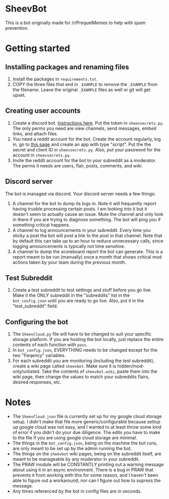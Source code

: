 # SheevBot

This is a bot originally made for /r/PrequelMemes to help with spam prevention.

# Getting started


## Installing packages and renaming files
1. Install the packages in `requirements.txt`.
2. COPY the three files that end in `_EXAMPLE` to remove the `_EXAMPLE` from the filename. Leave the original `_EXAMPLE` files as well or git will get upset.

## Creating user accounts
1. Create a discord bot. [Instructions here](https://discordpy.readthedocs.io/en/stable/discord.html). Put the token in `sheevsecrets.py`. The only perms you need are view channels, send messages, embed links, and attach files.
2. You need a reddit account for the bot. Create the account regularly, log in, go to [this page](https://www.reddit.com/prefs/apps/) and create an app with type "script". Put the the secret and client ID in `sheevsecrets.py`. Also, put your password for the account in `sheevsecrets.py`.
3. Invite the reddit account for the bot to your subreddit as a moderator. The perms it needs are users, flair, posts, comments, and wiki. 

## Discord server
The bot is managed via discord. Your discord server needs a few things:
1. A channel for the bot to dump its logs in. Note it will frequently report having truoble processing certain posts. I am looking into it but it doesn't seem to actually cause an issue. Mute the channel and only look in there if you are trying to diagnose something. The bot will ping you if something critical happens.
2. A channel to log announcements in your subreddit. Every time you sticky a post the bot will post a link to the post in that channel. Note that by default this can take up to an hour to reduce unnecessary calls, since logging announcements is typically not time sensitive.
3. A channel to dump the scoreboard report the bot can generate. This is a report meant to be run (manually) once a month that shows critical mod actions taken by your team during the previous month.

## Test Subreddit
1. Create a test subreddit to test settings and stuff before you go live. Make it the ONLY subreddit in the "subreddits" list in the `bot_config.json` until you are ready to go live. Also, put it in the "test_subreddit" field.

## Configuring the bot
1. The `SheevCloud.py` file will have to be changed to suit your specific storage platform. If you are hosting the bot locally, just replace the entire contents of each function with `pass`.
2. In `bot_config.json`, EVERYTHING needs to be changed except for the two "freqency" variables.
3. For each subreddit you are monitoring (including the test subreddit), create a wiki page called `sheevbot`. Make sure it is hidden/mod-only/unlisted. Take the contents of `sheevbot.wiki`, paste them into the wiki page, then change the values to match your subreddits flairs, desired responses, etc.

# Notes 

* The `SheevCloud.json` file is currently set up for my google cloud storage setup. I didn't make that file more generic/configurable because settup up google cloud was not easy, and I wanted to at least throw some kind of error if you didn't do your due diligence. The edits you have to make to the file if you are using google cloud storage are minimal.
* The things in the `bot_config.json`, being on the machine the bot runs, are only meant to be set up by the admin running the bot.
* The things on the `sheevbot` wiki pages, being on the subreddit itself, are meant to be manageable by any moderator in your subreddit.
* The PRAW module will be CONSTANTLY printing out a warning message about using it in an async environment. There is a bug in PRAW that prevents it from working with this for some reason, and I haven't been able to figure out a workaround, nor can I figure out how to supress the message.
* Any times referenced by the bot in config files are in seconds.